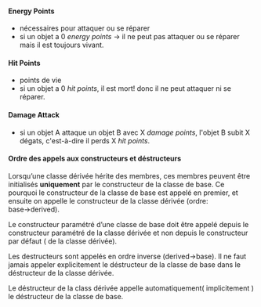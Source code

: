 
#### Energy Points
- nécessaires pour attaquer ou se réparer
- si un objet a 0 _energy points_ -> il ne peut pas attaquer ou se réparer mais il est toujours vivant.

#### Hit Points
- points de vie
- si un objet a 0 _hit points_, il est mort! donc il ne peut attaquer ni se réparer.

#### Damage Attack 

- si un objet A attaque un objet B avec X _damage points_, l'objet B subit X dégats, c'est-à-dire il perds X _hit points_.

#### Ordre des appels aux constructeurs et déstructeurs

Lorsqu’une classe dérivée hérite des membres, ces membres peuvent être initialisés **uniquement** par le constructeur de la classe de base. Ce pourquoi le constructeur de la classe de base est appelé en premier, et ensuite on appelle le constructeur de la classe dérivée (ordre: base→derived).

Le constructeur paramétré d’une classe de base doit être appelé depuis le constructeur paramétré de la classe dérivée et non depuis le constructeur par défaut ( de la classe dérivée).

Les destructeurs sont appelés en ordre inverse (derived→base).
Il ne faut jamais appeler explicitement le déstructeur de la classe de base dans le déstructeur de la classe dérivée.

Le déstructeur de la class dérivée appelle automatiquement( implicitement ) le déstructeur de la classe de base.
